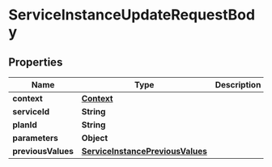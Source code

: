 # ServiceInstanceUpdateRequestBody

## Properties
Name | Type | Description | Notes
------------ | ------------- | ------------- | -------------
**context** | [**Context**](Context.md) |  |  [optional]
**serviceId** | **String** |  | 
**planId** | **String** |  |  [optional]
**parameters** | **Object** |  |  [optional]
**previousValues** | [**ServiceInstancePreviousValues**](ServiceInstancePreviousValues.md) |  |  [optional]
